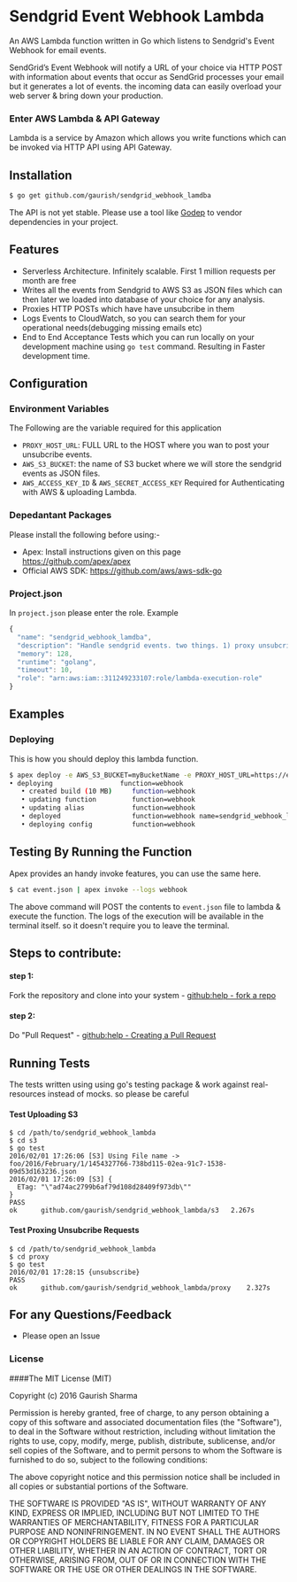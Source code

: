 Sendgrid Event Webhook Lambda
=====

An AWS Lambda function written in Go which listens to Sendgrid's Event Webhook for email events. 

SendGrid’s Event Webhook will notify a URL of your choice via HTTP POST with information about events that occur as SendGrid processes your email but it generates a lot of events. the incoming data can easily overload your web server & bring down your production.

### Enter AWS Lambda & API Gateway
Lambda is a service by Amazon which allows you write functions which can be invoked via HTTP API using API Gateway. 

## Installation
```sh
$ go get github.com/gaurish/sendgrid_webhook_lamdba
```
The API is not yet stable. Please use a tool like [Godep](https://github.com/tools/godep) to vendor dependencies in your project.

## Features


- Serverless Architecture. Infinitely scalable. First 1 million requests per month are free
- Writes all the events from Sendgrid to AWS S3 as JSON files which can then later we loaded into database of your choice for any analysis.
- Proxies HTTP POSTs which have have unsubcribe in them
- Logs Events to CloudWatch, so you can search them for your operational needs(debugging missing emails etc)
- End to End Acceptance Tests which you can run locally on your development machine using `go test` command. Resulting in Faster development time. 


## Configuration 

### Environment Variables
The Following are the variable required for this application

- `PROXY_HOST_URL`: FULL URL to the HOST where you wan to post your unsubcribe events. 
- `AWS_S3_BUCKET`: the name of S3 bucket where we will store the sendgrid events as JSON files. 
- `AWS_ACCESS_KEY_ID` & `AWS_SECRET_ACCESS_KEY` Required for Authenticating with AWS & uploading Lambda.

### Depedantant Packages
Please install the following before using:-

- Apex: Install instructions given on this page https://github.com/apex/apex
- Official AWS SDK: https://github.com/aws/aws-sdk-go

### Project.json
In `project.json` please enter the role. Example

```javascript
{
  "name": "sendgrid_webhook_lamdba",
  "description": "Handle sendgrid events. two things. 1) proxy unsubcribe events to URL 2) Log all events to S3",
  "memory": 128,
  "runtime": "golang",
  "timeout": 10,
  "role": "arn:aws:iam::311249233107:role/lambda-execution-role"
}
```

## Examples

### Deploying
This is how you should deploy this lambda function.

```sh
$ apex deploy -e AWS_S3_BUCKET=myBucketName -e PROXY_HOST_URL=https://example.com/incoming_webhooks webhook
• deploying                 function=webhook
   • created build (10 MB)     function=webhook
   • updating function         function=webhook
   • updating alias            function=webhook
   • deployed                  function=webhook name=sendgrid_webhook_lamdba_webhook version=36
   • deploying config          function=webhook
```

## Testing By Running the Function
Apex provides an handy invoke features, you can use the same here. 

```sh
$ cat event.json | apex invoke --logs webhook
```

The above command will POST the contents to `event.json` file to lambda & execute the function. The logs of the execution will be available in the terminal itself. so it doesn't require you to leave the terminal. 


## Steps to contribute:

#### step 1:

Fork the repository and clone into your system - [github:help - fork a repo](https://help.github.com/articles/fork-a-repo)

#### step 2:

Do "Pull Request" - [github:help - Creating a Pull Request](https://help.github.com/articles/creating-a-pull-request)


## Running Tests
The tests written using using go's testing package & work against real-resources instead of mocks. so please be careful 

#### Test Uploading S3
```
$ cd /path/to/sendgrid_webhook_lambda
$ cd s3
$ go test
2016/02/01 17:26:06 [S3] Using File name ->  foo/2016/February/1/1454327766-738bd115-02ea-91c7-1538-09d53d163236.json
2016/02/01 17:26:09 [S3] {
  ETag: "\"ad74ac2799b6af79d108d28409f973db\""
}
PASS
ok  	github.com/gaurish/sendgrid_webhook_lambda/s3	2.267s
```

#### Test Proxing Unsubcribe Requests

```
$ cd /path/to/sendgrid_webhook_lambda
$ cd proxy
$ go test
2016/02/01 17:28:15 {unsubscribe}
PASS
ok  	github.com/gaurish/sendgrid_webhook_lambda/proxy	2.327s
```


## For any Questions/Feedback
- Please open an Issue




### License
####The MIT License (MIT)

Copyright (c) 2016 Gaurish Sharma

Permission is hereby granted, free of charge, to any person obtaining a copy of this software and associated documentation files (the "Software"), to deal in the Software without restriction, including without limitation the rights to use, copy, modify, merge, publish, distribute, sublicense, and/or sell copies of the Software, and to permit persons to whom the Software is furnished to do so, subject to the following conditions:

The above copyright notice and this permission notice shall be included in all copies or substantial portions of the Software.

THE SOFTWARE IS PROVIDED "AS IS", WITHOUT WARRANTY OF ANY KIND, EXPRESS OR IMPLIED, INCLUDING BUT NOT LIMITED TO THE WARRANTIES OF MERCHANTABILITY, FITNESS FOR A PARTICULAR PURPOSE AND NONINFRINGEMENT. IN NO EVENT SHALL THE AUTHORS OR COPYRIGHT HOLDERS BE LIABLE FOR ANY CLAIM, DAMAGES OR OTHER LIABILITY, WHETHER IN AN ACTION OF CONTRACT, TORT OR OTHERWISE, ARISING FROM, OUT OF OR IN CONNECTION WITH THE SOFTWARE OR THE USE OR OTHER DEALINGS IN THE SOFTWARE.

